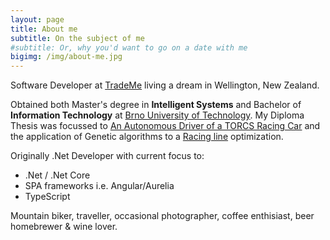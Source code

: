 ```yaml
---
layout: page
title: About me
subtitle: On the subject of me
#subtitle: Or, why you'd want to go on a date with me
bigimg: /img/about-me.jpg
---
```

 
[//]: <> (Work)
<i class="fa fa-briefcase fa-lg" aria-hidden="true"></i>

Software Developer at [TradeMe](http://www.trademe.co.nz/About-trade-me/) living a dream in Wellington, New Zealand. 

[//]: <> (Study)
<i class="fa fa-graduation-cap fa-lg" aria-hidden="true"></i>

Obtained both Master's degree in **Intelligent Systems** and Bachelor of **Information Technology** at [Brno University of Technology](http://www.fit.vutbr.cz/). My Diploma Thesis was focussed to [An Autonomous Driver of a TORCS Racing Car](http://www.fit.vutbr.cz/study/DP/DP.php?id=11855&file=t) and the application of Genetic algorithms to a [Racing line](https://en.wikipedia.org/wiki/Racing_line) optimization.

[//]: <> (Code)
<i class="fa fa-code fa-lg" aria-hidden="true"></i>

Originally .Net Developer with current focus to:
- .Net / .Net Core
- SPA frameworks i.e. Angular/Aurelia
- TypeScript

[//]: <> (Interests)
<i class="fa fa-heart fa-lg" aria-hidden="true"></i>

Mountain biker, traveller, occasional photographer, coffee enthisiast, beer homebrewer & wine lover.
